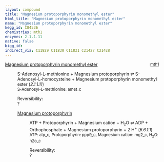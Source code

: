 ```yaml
---
layout: compound
title: "Magnesium protoporphyrin monomethyl ester"
html_title: "Magnesium protoporphyrin monomethyl ester"
name: "Magnesium protoporphyrin monomethyl ester"
kegg_id: C04536
chemistries: mth1
enzymes: 2.1.1.11
native: false
bigg_id:
indirect_via: C11829 C11830 C11831 C21427 C21428
---
```

<dl><dt class="rs-product"><a class="link-dark" data-bs-html="true" data-bs-title="KEGG: C04536" data-bs-toggle="tooltip" href="{{ site.url }}{{ site.baseurl }}/compounds/C04536">Magnesium protoporphyrin monomethyl ester</a><span style="float: right; max-width: 40%"><a class="link-dark opacity-50" href="{{ site.url }}{{ site.baseurl }}/chemistries/mth1" style="font-size: small; word-wrap: anywhere;">mth1</a></span></dt><dd><p>S-Adenosyl-L-methionine + Magnesium protoporphyrin ⇄ S-Adenosyl-L-homocysteine + Magnesium protoporphyrin monomethyl ester (<i>2.1.1.11</i>)<br/><span style="font-size: small;"><span data-bs-html="true" data-bs-title="KEGG: C00019" data-bs-toggle="tooltip">S-Adenosyl-L-methionine</span>: amet_c</span><br/><div class="reversibility_info">Reversibility: <div class="progress"><div aria-valuemax="100" aria-valuemin="0" aria-valuenow="0" class="progress-bar bg-light" role="progressbar" style="width: 100%"></div></div><span>?</span><div class="progress"><div aria-valuemax="10" aria-valuemin="0" aria-valuenow="0" class="progress-bar bg-light" role="progressbar" style="width: 100%"></div></div></div></p><dl><dt><a class="link-dark" data-bs-html="true" data-bs-title="KEGG: C03516" data-bs-toggle="tooltip" href="{{ site.url }}{{ site.baseurl }}/compounds/C03516">Magnesium protoporphyrin</a><span style="float: right; max-width: 40%"><a class="link-dark opacity-50" href="{{ site.url }}{{ site.baseurl }}/chemistries/None" style="font-size: small; word-wrap: anywhere;"></a></span></dt><dd><p>ATP + Protoporphyrin + Magnesium cation + H<sub>2</sub>O ⇄ ADP + Orthophosphate + Magnesium protoporphyrin + 2 H<sup>+</sup> (<i>6.6.1.1</i>)<br/><span style="font-size: small;"><span data-bs-html="true" data-bs-title="KEGG: C00002" data-bs-toggle="tooltip">ATP</span>: atp_c, <span data-bs-html="true" data-bs-title="KEGG: C02191" data-bs-toggle="tooltip">Protoporphyrin</span>: ppp9_c, <span data-bs-html="true" data-bs-title="KEGG: C00305" data-bs-toggle="tooltip">Magnesium cation</span>: mg2_c, <span data-bs-html="true" data-bs-title="KEGG: C00001" data-bs-toggle="tooltip">H<sub>2</sub>O</span>: h2o_c</span><br/><div class="reversibility_info">Reversibility: <div class="progress"><div aria-valuemax="100" aria-valuemin="0" aria-valuenow="0" class="progress-bar bg-light" role="progressbar" style="width: 100%"></div></div><span>?</span><div class="progress"><div aria-valuemax="10" aria-valuemin="0" aria-valuenow="0" class="progress-bar bg-light" role="progressbar" style="width: 100%"></div></div></div></p><dl></dl></dd></dl></dd></dl>